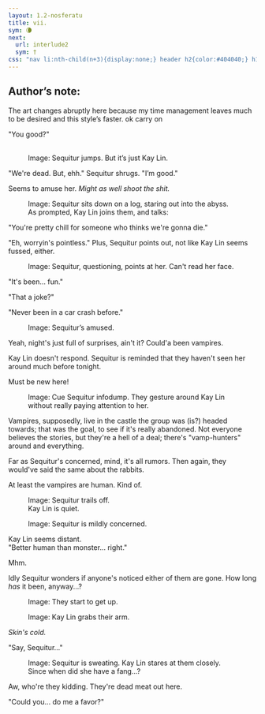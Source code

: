 ```yaml
---
layout: 1.2-nosferatu
title: vii.
sym: 🌘︎
next:
  url: interlude2
  sym: †
css: "nav li:nth-child(n+3){display:none;} header h2{color:#404040;} h1{display:none;} main,figcaption{text-align:center;} p,figcaption{max-width:425px;} i em{font-style:normal;} #an{text-align:left; color:#bfbfbf; max-width:400px; margin:0 auto 3em; background:#202020; padding:.5em} #an h2{border-bottom:1px solid; color:#808080; font-weight:normal; margin:0;} #an p{margin:.75em 1em .5em; font-size:.85em;}"
---
```

<div id="an"><h2 class="book">Author’s note:</h2>
<p>The art changes abruptly here because my time management leaves much to be desired and this style’s faster. ok carry on</p></div>

"You good?"

<figure><img src="{%include url.html%}/assets/img/au/7-12.png" alt=""/> <img src="{%include url.html%}/assets/img/au/7-13.png" alt=""/>
<figcaption><span class="x">Image: </span>Sequitur jumps. But it’s just Kay Lin.</figcaption></figure>

"We're dead. But, ehh." Sequitur shrugs. "<span class="x">I</span>’m good."

<span class="block">Seems to amuse her.</span> <span class="block"><i>Might as well shoot the shit.</i></span>

<figure><img src="{%include url.html%}/assets/img/au/7-14.png" alt=""/><br/>
<img src="{%include url.html%}/assets/img/au/7-15.png" alt=""/>
<figcaption><span class="x">Image: </span>Sequitur sits down on a log, staring out into the abyss. As prompted, Kay&nbsp;Lin joins them, and talks:</figcaption></figure>

"You're pretty chill for someone who thinks we're gonna die."

"Eh, worryin's pointless." Plus, Sequitur points out, not like Kay Lin seems fussed, either.

<figure><img src="{%include url.html%}/assets/img/au/7-16.png" alt=""/>
<figcaption><span class="x">Image: </span><span class="block">Sequitur, questioning, points at her.</span> <span class="block">Can't read her face.</span> <br/></figcaption></figure>

"It's been... fun."

"That a joke?"

"Never been in a car crash before."

<figure><img src="{%include url.html%}/assets/img/au/7-17.png" alt=""/>
<figcaption><span class="x">Image: </span>Sequitur’s amused.</figcaption></figure>

Yeah, night's just full of surprises, ain't it? Could'a been vampires.

Kay Lin doesn't respond. Sequitur is reminded that they haven't seen her around much before tonight.

Must be new here!

<figure><img src="{%include url.html%}/assets/img/au/7-18.png" alt=""/>
<figcaption><span class="x">Image: </span>Cue Sequitur infodump. They gesture around Kay&nbsp;Lin without really paying attention to her.</figcaption></figure>

Vampires, supposedly, live in the castle the group was (is?) headed towards; that was the goal, to see if it's really abandoned. Not everyone believes the stories, but they're a hell of a deal; there's "vamp-hunters" around and everything.

Far as Sequitur's concerned, mind, it's all rumors. Then again, they would've said the same about the rabbits.

At least the vampires are human. Kind of.

<figure><img src="{%include url.html%}/assets/img/au/7-19.png" alt=""/>
<figcaption><span class="x">Image: </span>Sequitur trails off.<br/>Kay Lin is quiet.</figcaption></figure>

<figure><img src="{%include url.html%}/assets/img/au/7-20.png" alt=""/>
<figcaption><span class="x">Image: </span>Sequitur is mildly concerned.</figcaption></figure>

Kay Lin seems distant.<br/>"Better human than monster... right."

Mhm.

Idly Sequitur wonders if anyone's noticed either of them are gone. How long *has* it been, anyway...?

<figure><img src="{%include url.html%}/assets/img/au/7-21.png" alt=""/>
<figcaption><span class="x">Image: </span>They start to get up.</figcaption></figure>

<figure><img src="{%include url.html%}/assets/img/au/7-22.png" alt=""/>
<figcaption><span class="x">Image: </span>Kay Lin grabs their arm.</figcaption></figure>

<i>Skin's cold.</i>

"Say, Sequitur..."

<figure><img src="{%include url.html%}/assets/img/au/7-23.png" alt=""/>
<figcaption><span class="x">Image: </span>Sequitur is sweating. Kay Lin stares at them closely. Since when did she have a fang...?</figcaption></figure>

Aw, who're they kidding. They're dead meat out here.

"Could you... do me a favor?"